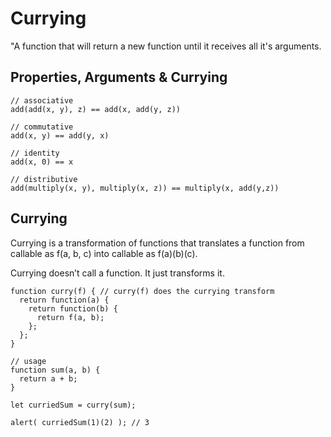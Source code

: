 # Currying

"A function that will return a new function until it receives all it's arguments.

## Properties, Arguments & Currying

```Js
// associative
add(add(x, y), z) == add(x, add(y, z))
 
// commutative
add(x, y) == add(y, x)
 
// identity
add(x, 0) == x
 
// distributive
add(multiply(x, y), multiply(x, z)) == multiply(x, add(y,z))

```

## Currying

Currying is a transformation of functions that translates a function from callable as f(a, b, c) into callable as f(a)(b)(c).

Currying doesn’t call a function. It just transforms it.

```Js
function curry(f) { // curry(f) does the currying transform
  return function(a) {
    return function(b) {
      return f(a, b);
    };
  };
}

// usage
function sum(a, b) {
  return a + b;
}

let curriedSum = curry(sum);

alert( curriedSum(1)(2) ); // 3

```
